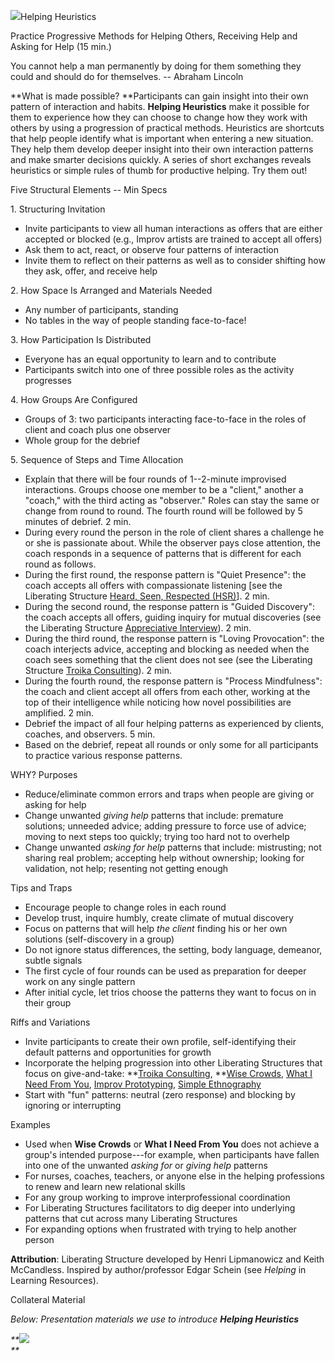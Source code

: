 ![](/storage/icons/16_Helping-heuristics_01.png?__SQUARESPACE_CACHEVERSION=1337874639171)Helping Heuristics

Practice Progressive Methods for Helping Others, Receiving Help and Asking for Help (15 min.)

You cannot help a man permanently by doing for them something they could and should do for themselves. -- Abraham Lincoln

**What is made possible? **Participants can gain insight into their own pattern of interaction and habits. **Helping Heuristics** make it possible for them to experience how they can choose to change how they work with others by using a progression of practical methods. Heuristics are shortcuts that help people identify what is important when entering a new situation. They help them develop deeper insight into their own interaction patterns and make smarter decisions quickly. A series of short exchanges reveals heuristics or simple rules of thumb for productive helping. Try them out!

Five Structural Elements -- Min Specs

1\. Structuring Invitation


* Invite participants to view all human interactions as offers that are either accepted or blocked (e.g., Improv artists are trained to accept all offers)
* Ask them to act, react, or observe four patterns of interaction
* Invite them to reflect on their patterns as well as to consider shifting how they ask, offer, and receive help


2\. How Space Is Arranged and Materials Needed


* Any number of participants, standing
* No tables in the way of people standing face-to-face!


3\. How Participation Is Distributed


* Everyone has an equal opportunity to learn and to contribute
* Participants switch into one of three possible roles as the activity progresses


4\. How Groups Are Configured


* Groups of 3: two participants interacting face-to-face in the roles of client and coach plus one observer
* Whole group for the debrief


5\. Sequence of Steps and Time Allocation


* Explain that there will be four rounds of 1--2-minute improvised interactions. Groups choose one member to be a "client," another a "coach," with the third acting as "observer." Roles can stay the same or change from round to round. The fourth round will be followed by 5 minutes of debrief. 2 min.
* During every round the person in the role of client shares a challenge he or she is passionate about. While the observer pays close attention, the coach responds in a sequence of patterns that is different for each round as follows.
* During the first round, the response pattern is "Quiet Presence": the coach accepts all offers with compassionate listening \[see the Liberating Structure [Heard, Seen, Respected (HSR)][0]\]. 2 min.
* During the second round, the response pattern is "Guided Discovery": the coach accepts all offers, guiding inquiry for mutual discoveries (see the Liberating Structure [Appreciative Interview][1]). 2 min.
* During the third round, the response pattern is "Loving Provocation": the coach interjects advice, accepting and blocking as needed when the coach sees something that the client does not see (see the Liberating Structure [Troika Consulting][2]). 2 min.
* During the fourth round, the response pattern is "Process Mindfulness": the coach and client accept all offers from each other, working at the top of their intelligence while noticing how novel possibilities are amplified. 2 min.
* Debrief the impact of all four helping patterns as experienced by clients, coaches, and observers. 5 min.
* Based on the debrief, repeat all rounds or only some for all participants to practice various response patterns.


WHY? Purposes


* Reduce/eliminate common errors and traps when people are giving or asking for help
* Change unwanted _giving help_ patterns that include: premature solutions; unneeded advice; adding pressure to force use of advice; moving to next steps too quickly; trying too hard not to overhelp
* Change unwanted _asking for help_ patterns that include: mistrusting; not sharing real problem; accepting help without ownership; looking for validation, not help; resenting not getting enough


Tips and Traps


* Encourage people to change roles in each round
* Develop trust, inquire humbly, create climate of mutual discovery
* Focus on patterns that will help _the client_ finding his or her own solutions (self-discovery in a group)
* Do not ignore status differences, the setting, body language, demeanor, subtle signals
* The first cycle of four rounds can be used as preparation for deeper work on any single pattern
* After initial cycle, let trios choose the patterns they want to focus on in their group


Riffs and Variations


* Invite participants to create their own profile, self-identifying their default patterns and opportunities for growth
* Incorporate the helping progression into other Liberating Structures that focus on give-and-take: **[Troika Consulting][2], **[Wise Crowds][3], [What I Need From You][4], [Improv Prototyping][5], [Simple Ethnography][6]
* Start with "fun" patterns: neutral (zero response) and blocking by ignoring or interrupting


Examples


* Used when **Wise Crowds** or **What I Need From You** does not achieve a group's intended purpose---for example, when participants have fallen into one of the unwanted _asking for_ or _giving help_ patterns
* For nurses, coaches, teachers, or anyone else in the helping professions to renew and learn new relational skills
* For any group working to improve interprofessional coordination
* For Liberating Structures facilitators to dig deeper into underlying patterns that cut across many Liberating Structures
* For expanding options when frustrated with trying to help another person


**Attribution**: Liberating Structure developed by Henri Lipmanowicz and Keith McCandless. Inspired by author/professor Edgar Schein (see _Helping_ in Learning Resources).

Collateral Material

_Below: Presentation materials we use to introduce **Helping Heuristics**_

_**![](/storage/Slide14.jpg?__SQUARESPACE_CACHEVERSION=1395619282569)  
**_



[0]: /19-heard-seen-respected-hsr/
[1]: /5-appreciative-interviews-ai/
[2]: /8-troika-consulting/
[3]: /13-wise-crowds/
[4]: /24-what-i-need-from-you-winfy/
[5]: /15-improv-prototyping/
[6]: /28-simple-ethnography/